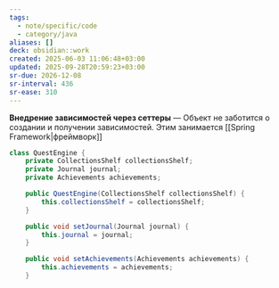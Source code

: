 ```yaml
---
tags:
  - note/specific/code
  - category/java
aliases: []
deck: obsidian::work
created: 2025-06-03 11:06:48+03:00
updated: 2025-09-28T20:59:23+03:00
sr-due: 2026-12-08
sr-interval: 436
sr-ease: 310
---
```


**Внедрение зависимостей через сеттеры**
—
Объект не заботится о создании и получении зависимостей. Этим занимается [[Spring Framework|фреймворк]]
```java
class QuestEngine {
	private CollectionsShelf collectionsShelf;
	private Journal journal;
	private Achievements achievements;

	public QuestEngine(CollectionsShelf collectionsShelf) {
		this.collectionsShelf = collectionsShelf;
	}

	public void setJournal(Journal journal) {
		this.journal = journal;
	}

	public void setAchievements(Achievements achievements) {
		this.achievements = achievements;
	}

```
